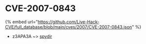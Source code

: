 # CVE-2007-0843
{% embed url="https://github.com/Live-Hack-CVE/full_database/blob/main/cves/2007/CVE-2007-0843.json" %}

* z3APA3A ~> [spydir](https://www.alice-snow.ru/2007/database/cve-2007-0843/spydir-z3apa3a)